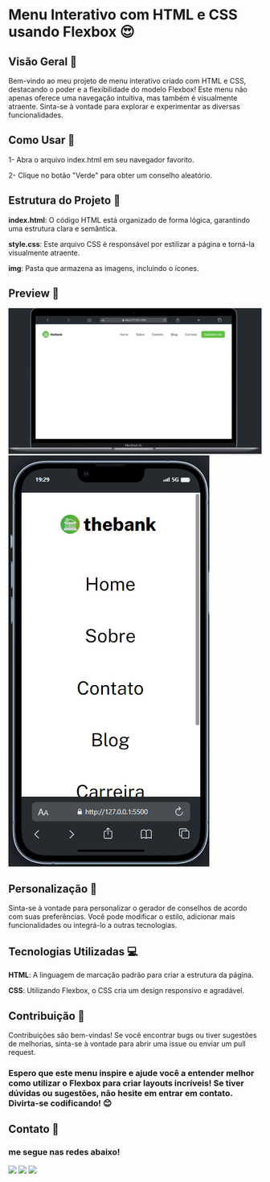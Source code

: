 #  Menu Interativo com HTML e CSS usando Flexbox 😍

## Visão Geral 🚀 
Bem-vindo ao meu projeto de menu interativo criado com HTML e CSS, destacando o poder e a flexibilidade do modelo Flexbox! Este menu não apenas oferece uma navegação intuitiva, mas também é visualmente atraente. Sinta-se à vontade para explorar e experimentar as diversas funcionalidades.

## Como Usar 🚀
1- Abra o arquivo index.html em seu navegador favorito.

2- Clique no botão "Verde" para obter um conselho aleatório.


## Estrutura do Projeto 📂
**index.html**:
 O código HTML está organizado de forma lógica, garantindo uma estrutura clara e semântica.

**style.css**:
 Este arquivo CSS é responsável por estilizar a página e torná-la visualmente atraente.

**img**: Pasta que armazena as imagens, incluindo o ícones.

## Preview 📸

<img src="./src/images/desktop.gif">
<img src="./src/images/mobile.gif">


## Personalização 🎨
Sinta-se à vontade para personalizar o gerador de conselhos de acordo com suas preferências. Você pode modificar o estilo, adicionar mais funcionalidades ou integrá-lo a outras tecnologias.

## Tecnologias Utilizadas  💻
**HTML**: A linguagem de marcação padrão para criar a estrutura da página.

**CSS**: Utilizando Flexbox, o CSS cria um design responsivo e agradável.

## Contribuição 🤝
Contribuições são bem-vindas! Se você encontrar bugs ou tiver sugestões de melhorias, sinta-se à vontade para abrir uma issue ou enviar um pull request.



### Espero que este menu inspire e ajude você a entender melhor como utilizar o Flexbox para criar layouts incríveis! Se tiver dúvidas ou sugestões, não hesite em entrar em contato. Divirta-se codificando! 😊 

## Contato 📲

### me segue nas redes abaixo!
 
<div> 
  
  <a href="https://instagram.com/ronyeelle" target="_blank"><img src="https://img.shields.io/badge/-Instagram-%23E4405F?style=for-the-badge&logo=instagram&logoColor=white" target="_blank"></a>
  <a href = "mailto:ronyelleob@gmail.com"><img src="https://img.shields.io/badge/-Gmail-%23333?style=for-the-badge&logo=gmail&logoColor=white" target="_blank"></a>
  <a href="https://www.linkedin.com/in/ronyelle-oliveira-108883286" target="_blank"><img src="https://img.shields.io/badge/-LinkedIn-%230077B5?style=for-the-badge&logo=linkedin&logoColor=white" target="_blank"></a>
</div>